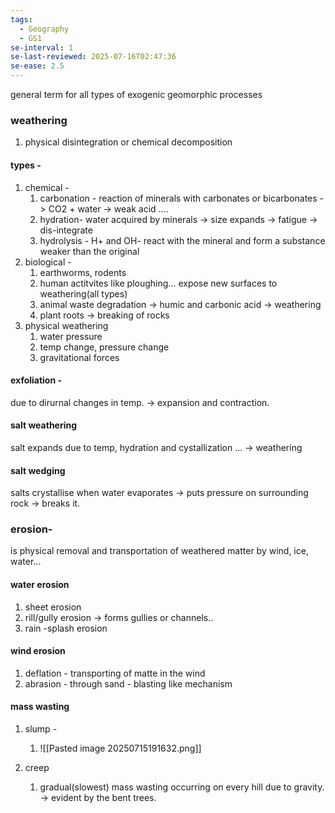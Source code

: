 ```yaml
---
tags:
  - Geography
  - GS1
se-interval: 1
se-last-reviewed: 2025-07-16T02:47:36
se-ease: 2.5
---
```

general term for all types of exogenic geomorphic processes
### weathering
1. physical disintegration or chemical decomposition
#### types - 
1. chemical - 
	1. carbonation - reaction of minerals with carbonates or bicarbonates -> CO2 + water -> weak acid ....
	2. hydration- water acquired by minerals -> size expands -> fatigue -> dis-integrate
	3. hydrolysis - H+ and OH- react with the mineral and form a substance weaker than the original
2. biological -
	1. earthworms, rodents
	2. human actitvites like ploughing... expose new surfaces to weathering(all types)
	3. animal waste degradation -> humic and carbonic acid -> weathering
	4. plant roots -> breaking of rocks
3. physical weathering
	1. water pressure
	2. temp change, pressure change
	3. gravitational forces
#### exfoliation - 
due to dirurnal changes in temp. -> expansion and contraction.
#### salt weathering
salt expands due to temp, hydration and cystallization ... -> weathering
#### salt wedging
salts crystallise when water evaporates -> puts pressure on surrounding rock -> breaks it.

### erosion- 
is physical removal and transportation of weathered matter by wind, ice, water...
#### water erosion
1. sheet erosion
2. rill/gully erosion -> forms gullies or channels..
3. rain -splash erosion
#### wind erosion
1. deflation - transporting of matte in the wind
2. abrasion - through sand - blasting like mechanism
#### mass wasting
1. slump -
	1. ![[Pasted image 20250715191632.png]]

2. creep
	1. gradual(slowest) mass wasting occurring on every hill due to gravity. -> evident by the bent trees.